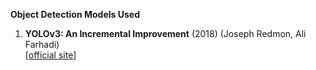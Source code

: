 **Object Detection Models Used**

1. **YOLOv3: An Incremental Improvement** (2018)  (Joseph Redmon, Ali Farhadi)  
	[[official site](https://pjreddie.com/darknet/yolo/)]  

